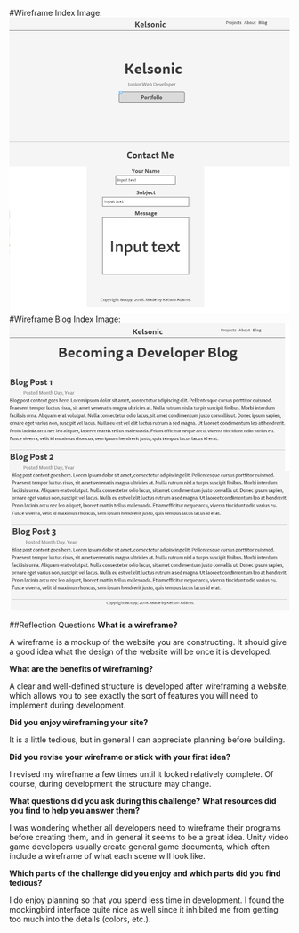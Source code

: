 #Wireframe Index Image:
![wireframe index image](/week-2/imgs/wireframe-index.png)
#Wireframe Blog Index Image:
![wireframe blog index image](/week-2/imgs/wireframe-blog-index.png)

##Reflection Questions
**What is a wireframe?**

A wireframe is a mockup of the website you are constructing. It should give a good idea what the design of the website will be once it is developed.

**What are the benefits of wireframing?**

A clear and well-defined structure is developed after wireframing a website, which allows you to see exactly the sort of features you will need to implement during development.

**Did you enjoy wireframing your site?**

It is a little tedious, but in general I can appreciate planning before building.

**Did you revise your wireframe or stick with your first idea?**

I revised my wireframe a few times until it looked relatively complete. Of course, during development the structure may change.

**What questions did you ask during this challenge? What resources did you find to help you answer them?**

I was wondering whether all developers need to wireframe their programs before creating them, and in general it seems to be a great idea. Unity video game developers usually create general game documents, which often include a wireframe of what each scene will look like.

**Which parts of the challenge did you enjoy and which parts did you find tedious?**

I do enjoy planning so that you spend less time in development. I found the mockingbird interface quite nice as well since it inhibited me from getting too much into the details (colors, etc.).